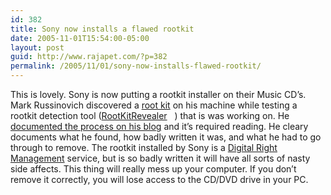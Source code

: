 ```yaml
---
id: 382
title: Sony now installs a flawed rootkit
date: 2005-11-01T15:54:00-05:00
layout: post
guid: http://www.rajapet.com/?p=382
permalink: /2005/11/01/sony-now-installs-flawed-rootkit/
---
```

This is lovely. Sony is now putting a rootkit installer on their Music CD&#8217;s. Mark Russinovich discovered a [root kit](http://en.wikipedia.org/wiki/Rootkit "Rootkit definition") on his machine while testing a rootkit detection tool ([RootKitRevealer](http://www.sysinternals.com/utilities/rootkitrevealer.html)   ) that is was working on. He [documented the process on his blog](http://www.sysinternals.com/blog/2005/10/sony-rootkits-and-digital-rights.htm "Sony root kits") and it&#8217;s required reading. He cleary documents what he found, how badly written it was, and what he had to go through to remove. The rootkit installed by Sony is a [Digital Right Management](http://en.wikipedia.org/wiki/Digital_rights_management "DRM definition") service, but is so badly written it will have all sorts of nasty side affects. This thing will really mess up your computer. If you don&#8217;t remove it correctly, you will lose access to the CD/DVD drive in your PC.